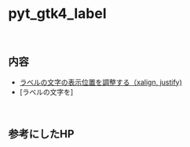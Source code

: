 # pyt_gtk4_label

<br>

## 内容 

- [ラベルの文字の表示位置を調整する（xalign, justify)](./01_xalign/README.md)
- [ラベルの文字を]

<br>

## 参考にしたHP
